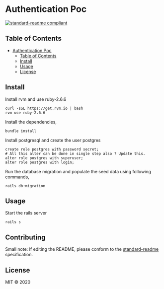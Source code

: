 # Authentication Poc

[![standard-readme compliant](https://img.shields.io/badge/standard--readme-OK-green.svg?style=flat-square)](https://github.com/RichardLitt/standard-readme)

## Table of Contents

- [Authentication Poc](#authentication-poc)
  - [Table of Contents](#table-of-contents)
  - [Install](#install)
  - [Usage](#usage)
  - [License](#license)

## Install

Install rvm and use ruby-2.6.6

```
curl -sSL https://get.rvm.io | bash
rvm use ruby-2.6.6

```
Install the dependencies,
```
bundle install
```
Install postgresql and create the user postgres
```
create role postgres with password secret;
# All this alter can be done in single step also ? Update this.
alter role postgres with superuser;
alter role postgres with login;

```
Run the database migration and populate the seed data using following commands,
```
rails db:migration
```

## Usage

Start the rails server
```
rails s
```

## Contributing

Small note: If editing the README, please conform to the [standard-readme](https://github.com/RichardLitt/standard-readme) specification.

## License

MIT © 2020

